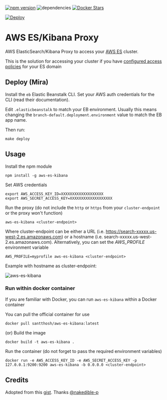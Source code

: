 [![npm version](https://badge.fury.io/js/aws-es-kibana.svg)](https://badge.fury.io/js/aws-es-kibana) ![dependencies](https://david-dm.org/santthosh/aws-es-kibana.svg)
[![Docker Stars](https://img.shields.io/docker/stars/santthosh/aws-es-kibana.svg)](https://registry.hub.docker.com/v2/repositories/santthosh/aws-es-kibana/stars/count/)

[![Deploy](https://www.herokucdn.com/deploy/button.svg)](https://heroku.com/deploy?template=https://github.com/santthosh/aws-es-kibana)

# AWS ES/Kibana Proxy

AWS ElasticSearch/Kibana Proxy to access your [AWS ES](https://aws.amazon.com/elasticsearch-service/) cluster.

This is the solution for accessing your cluster if you have [configured access policies](http://docs.aws.amazon.com/elasticsearch-service/latest/developerguide/es-createupdatedomains.html#es-createdomain-configure-access-policies) for your ES domain

## Deploy (Mira)

Install the `eb` Elastic Beanstalk CLI. Set your AWS auth credentials for the CLI (read their documentation).

Edit `.elasticbeanstalk` to match your EB environment. Usually this means changing the `branch-default.deployment.environment` value to match the EB app name.

Then run:

```
make deploy
```

## Usage

Install the npm module

    npm install -g aws-es-kibana

Set AWS credentials

    export AWS_ACCESS_KEY_ID=XXXXXXXXXXXXXXXXXXX
    export AWS_SECRET_ACCESS_KEY=XXXXXXXXXXXXXXXXXXX

Run the proxy (do not include the `http` or `https` from your `cluster-endpoint` or the proxy won't function)

    aws-es-kibana <cluster-endpoint>

Where cluster-endpoint can be either a URL (i.e. https://search-xxxxx.us-west-2.es.amazonaws.com) or a hostname (i.e. search-xxxxx.us-west-2.es.amazonaws.com).
Alternatively, you can set the _AWS_PROFILE_ environment variable

    AWS_PROFILE=myprofile aws-es-kibana <cluster-endpoint>

Example with hostname as cluster-endpoint:

![aws-es-kibana](https://raw.githubusercontent.com/santthosh/aws-es-kibana/master/aws-es-kibana.png)

### Run within docker container

If you are familiar with Docker, you can run `aws-es-kibana` within a Docker container

You can pull the official container for use

    docker pull santthosh/aws-es-kibana:latest

(or) Build the image

	docker build -t aws-es-kibana .

Run the container (do not forget to pass the required environment variables)

	docker run -e AWS_ACCESS_KEY_ID -e AWS_SECRET_ACCESS_KEY -p 127.0.0.1:9200:9200 aws-es-kibana -b 0.0.0.0 <cluster-endpoint>


## Credits

Adopted from this [gist](https://gist.github.com/nakedible-p/ad95dfb1c16e75af1ad5). Thanks [@nakedible-p](https://github.com/nakedible-p)
